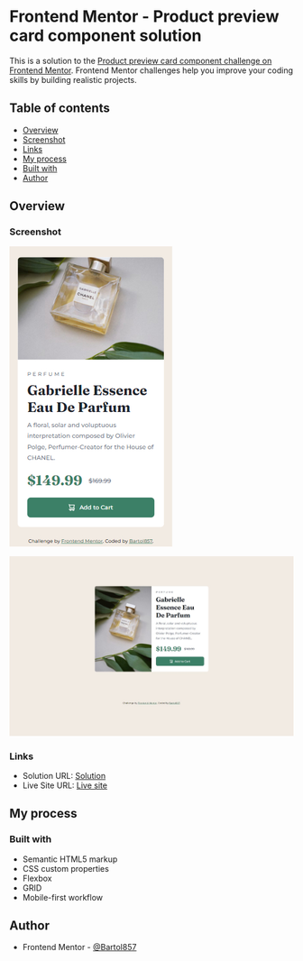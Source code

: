 # Frontend Mentor - Product preview card component solution

This is a solution to the [Product preview card component challenge on Frontend Mentor](https://www.frontendmentor.io/challenges/product-preview-card-component-GO7UmttRfa). Frontend Mentor challenges help you improve your coding skills by building realistic projects. 

## Table of contents

- [Overview](#overview)
- [Screenshot](#screenshot)
- [Links](#links)
- [My process](#my-process)
- [Built with](#built-with)
- [Author](#author)

## Overview

### Screenshot

![Mobile](./screenshot-mobile.jpg)

![Desktop](./screenshot-desktop.jpg)

### Links

- Solution URL: [Solution](https://github.com/Bartol857/Product-preview-card-component-challenge)
- Live Site URL: [Live site](https://bartol857.github.io/Product-preview-card-component-challenge/)

## My process

### Built with

- Semantic HTML5 markup
- CSS custom properties
- Flexbox
- GRID
- Mobile-first workflow

## Author

- Frontend Mentor - [@Bartol857](https://www.frontendmentor.io/profile/Bartol857)